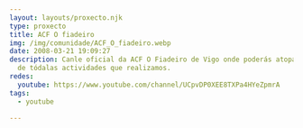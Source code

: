 ```yaml
---
layout: layouts/proxecto.njk
type: proxecto
title: ACF O fiadeiro
img: /img/comunidade/ACF_O_fiadeiro.webp
date: 2008-03-21 19:09:27
description: Canle oficial da ACF O Fiadeiro de Vigo onde poderás atopar mostras
  de tódalas actividades que realizamos.
redes:
  youtube: https://www.youtube.com/channel/UCpvDP0XEE8TXPa4HYeZpmrA
tags:
  - youtube

---
```

